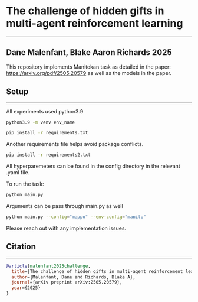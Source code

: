 # The challenge of hidden gifts in multi-agent reinforcement learning
------
## Dane Malenfant, Blake Aaron Richards 2025

This repository implements Manitokan task as detailed in the paper: https://arxiv.org/pdf/2505.20579 as well as the models in the paper.

## Setup
---
All experiments used python3.9
```bash
python3.9 -m venv env_name
```

```bash
pip install -r requirements.txt
```
Another requirements file helps avoid package conflicts.

```bash
pip install -r requirements2.txt
```

All hyperparemeters can be found in the config directory in the relevant .yaml file.

To run the task:

```bash
python main.py
```

Arguments can be pass through main.py as well

```bash
python main.py --config="mappo" --env-config="manito"
```

Please reach out with any implementation issues.

## Citation
---
```bibtex
@article{malenfant2025challenge,
  title={The challenge of hidden gifts in multi-agent reinforcement learning},
  author={Malenfant, Dane and Richards, Blake A},
  journal={arXiv preprint arXiv:2505.20579},
  year={2025}
}
```
